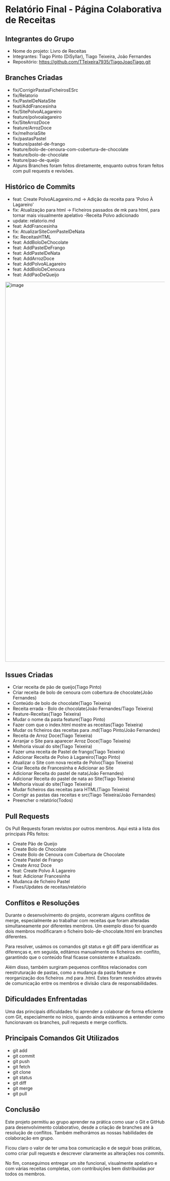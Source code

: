 # Relatório Final - Página Colaborativa de Receitas

## Integrantes do Grupo

* Nome do projeto: Livro de Receitas
* Integrantes: Tiago Pinto (DiSyllar), Tiago Teixeira, João Fernandes
* Repositório: https://github.com/TTeixeira7935/TiagoJoaoTiago.git

## Branches Criadas

* fix/CorrigirPastasFicheirosESrc
* fix/Relatorio
* fix/PastelDeNataSite
* feat/AddFrancesinha
* fix/SitePolvoALagareiro
* feature/polvoalagareiro
* fix/SiteArrozDoce
* feature/ArrozDoce
* fix/melhoriaSite
* fix/pastasPastel
* feature/pastel-de-frango
* feature/bolo-de-cenoura-com-cobertura-de-chocolate
* feature/bolo-de-chocolate
* feature/pao-de-queijo
* Alguns Branches foram feitos diretamente, enquanto outros foram feitos com pull requests e revisões.

## Histórico de Commits

* feat: Create PolvoALagareiro.md -> Adição da receita para 'Polvo À Lagareiro'
* fix: Atualização para html -> Ficheiros passados de mk para html, para tornar mais visualmente apelativo -Receita Polvo adicionado
* update: relatorio.md
* feat: AddFrancesinha
* fix: AtualizarSiteComPastelDeNata
* fix: ReceitasHTML
* feat: AddBoloDeChocolate
* feat: AddPastelDeFrango
* feat: AddPastelDeNata
* feat: AddArrozDoce
* feat: AddPolvoALagareiro
* feat: AddBoloDeCenoura
* feat: AddPaoDeQueijo
 <img width="1918" height="1198" alt="image" src="https://github.com/user-attachments/assets/c5f1f795-f6df-49ba-b222-7656c431350f" />

## Issues Criadas

* Criar receita de pão de queijo(Tiago Pinto)
* Criar receita de bolo de cenoura com cobertura de chocolate(João Fernandes)
* Conteúdo de bolo de chocolate(Tiago Teixeira)
* Receita errada - Bolo de chocolate(João Fernandes/Tiago Teixeira)
* Feature-Receitas(Tiago Teixeira)
* Mudar o nome da pasta feature(Tiago Pinto)
* Fazer com que o index.html mostre as receitas(Tiago Teixeira)
* Mudar os ficheiros das receitas para .md(Tiago Pinto/João Fernandes)
* Receita de Arroz Doce(Tiago Teixeira)
* Arranjar o Site para aparecer Arroz Doce(Tiago Teixeira)
* Melhoria visual do site(Tiago Teixeira)
* Fazer uma receita de Pastel de frango(Tiago Teixeira)
* Adicionar Receita de Polvo à Lagareiro(Tiago Pinto)
* Atualizar o Site com nova receita de Polvo(Tiago Teixeira)
* Criar Receita de Francesinha e Adicionar ao Site
* Adicionar Receita do pastel de nata(João Fernandes)
* Adicionar Receita do pastel de nata ao Site(Tiago Teixeira)
* Melhoria visual do site(Tiago Teixeira)
* Mudar ficheiros das receitas para HTML(Tiago Teixeira)
* Corrigir as pastas das receitas e src(Tiago Teixeira/João Fernandes)
* Preencher o relatório(Todos)

## Pull Requests

Os Pull Requests foram revistos por outros membros. Aqui está a lista dos principais PRs feitos:

* Create Pão de Queijo
* Create Bolo de Chocolate
* Create Bolo de Cenoura com Cobertura de Chocolate
* Create Pastel de Frango
* Create Arroz Doce
* feat: Create Polvo À Lagareiro
* feat: Adicionar Francesinha
* Mudanca de ficheiro Pastel
* Fixes/Updates de receitas/relatório

## Conflitos e Resoluções

Durante o desenvolvimento do projeto, ocorreram alguns conflitos de merge, especialmente ao trabalhar com receitas que foram alteradas simultaneamente por diferentes membros. Um exemplo disso foi quando dois membros modificaram o ficheiro bolo-de-chocolate.html em branches diferentes.

Para resolver, usámos os comandos git status e git diff para identificar as diferenças e, em seguida, editámos manualmente os ficheiros em conflito, garantindo que o conteúdo final ficasse consistente e atualizado.



Além disso, também surgiram pequenos conflitos relacionados com reestruturação de pastas, como a mudança da pasta feature e reorganização dos ficheiros .md para .html. Estes foram resolvidos através de comunicação entre os membros e divisão clara de responsabilidades.

## Dificuldades Enfrentadas

Uma das principais dificuldades foi aprender a colaborar de forma eficiente com Git, especialmente no início, quando ainda estávamos a entender como funcionavam os branches, pull requests e merge conflicts.

## Principais Comandos Git Utilizados

* git add
* git commit
* git push
* git fetch
* git clone
* git status
* git diff
* git merge
* git pull

## Conclusão

Este projeto permitiu ao grupo aprender na prática como usar o Git e GitHub para desenvolvimento colaborativo, desde a criação de branches até à resolução de conflitos. Também melhorámos as nossas habilidades de colaboração em grupo.



Ficou claro o valor de ter uma boa comunicação e de seguir boas práticas, como criar pull requests e descrever claramente as alterações nos commits.

No fim, conseguimos entregar um site funcional, visualmente apelativo e com várias receitas completas, com contribuições bem distribuídas por todos os membros.


